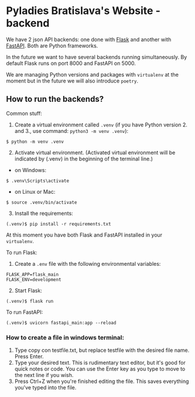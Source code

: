 # Pyladies Bratislava's Website - backend

We have 2 json API backends: one done with [Flask](https://flask.palletsprojects.com/en/1.1.x/)
and another with [FastAPI](https://fastapi.tiangolo.com/). Both are Python frameworks.

In the future we want to have several backends running simultaneously.
By default Flask runs on port 8000 and FastAPI on 5000.

We are managing Python versions and packages with `virtualenv` at the moment but in the future we will also introduce `poetry`.

## How to run the backends?

Common stuff:

1. Create a virtual environment called `.venv` (if you have Python version 2. and 3., use command: `python3 -m venv .venv`):
~~~
$ python -m venv .venv
~~~
2. Activate virtual environment. (Activated virtual environment will be indicated by (.venv) in the beginning of the terminal line.)
 - on Windows:
~~~
$ .venv\Scripts\activate
~~~
 - on Linux or Mac:
~~~
$ source .venv/bin/activate
~~~
3. Install the requirements:
~~~
(.venv)$ pip install -r requirements.txt
~~~
At this moment you have both Flask and FastAPI installed in your `virtualenv`.

To run Flask:
1. Create a `.env` file with the following environmental variables:
~~~
FLASK_APP=flask_main
FLASK_ENV=development
~~~
2. Start Flask:
~~~
(.venv)$ flask run
~~~

To run FastAPI:
~~~
(.venv)$ uvicorn fastapi_main:app --reload
~~~

### How to create a file in windows terminal:

1. Type copy con testfile.txt, but replace testfile with the desired file name. Press Enter.
2. Type your desired text. This is rudimentary text editor, but it's good for quick notes or code. You can use the Enter key as you type to move to the next line if you wish.
3. Press Ctrl+Z when you're finished editing the file. This saves everything you've typed into the file.
